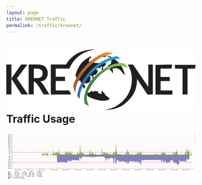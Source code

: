 ```yaml
---
layout: page
title: KREONET Traffic
permalink: /traffic/kreonet/
---
```


<h1 class="logo-container"><img src="/assets/images/kreonet.svg" /> Traffic Usage</h1>

<img class="screenshot" src="/assets/images/dc24-traffic-kreonet.svg" />
